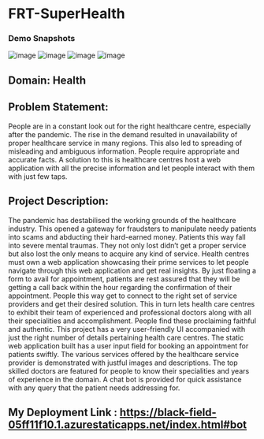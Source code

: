# FRT-SuperHealth
### Demo Snapshots
![image](https://user-images.githubusercontent.com/100035893/179371020-54d3ad68-6103-4ce2-a951-7d3e07967e09.png)
![image](https://user-images.githubusercontent.com/100035893/179371028-5865669d-d4e7-405e-9ecc-b19add1ae57f.png)
![image](https://user-images.githubusercontent.com/100035893/179371044-9a298e36-1daa-4a41-b54f-009e862976b6.png)
![image](https://user-images.githubusercontent.com/100035893/179371058-0edda77f-faf8-4eb3-af09-9c0de1302908.png)


## Domain: Health

## Problem Statement:
People are in a constant look out for the right healthcare centre, especially after the pandemic. The rise in the demand resulted in unavailability of proper healthcare service in many regions. This also led to spreading of misleading and ambiguous information. People require appropriate and accurate facts. A solution to this is healthcare centres host a web application with all the precise information and let people interact with them with just few taps. 

## Project Description:
The pandemic has destabilised the working grounds of the healthcare industry. This opened a gateway for fraudsters to manipulate needy patients into scams and abducting their hard-earned money. Patients this way fall into severe mental traumas. They not only lost didn’t get a proper service but also lost the only means to acquire any kind of service.
Health centres must own a web application showcasing their prime services to let people navigate through this web application and get real insights. By just floating a form to avail for appointment, patients are rest assured that they will be getting a call back within the hour regarding the confirmation of their appointment. People this way get to connect to the right set of service providers and get their desired solution. 
This in turn lets health care centres to exhibit their team of experienced and professional doctors along with all their specialities and accomplishment. People find these proclaiming faithful and authentic. 
This project has a very user-friendly UI accompanied with just the right number of details pertaining health care centres. The static web application built has a user input field for booking an appointment for patients swiftly. The various services offered by the healthcare service provider is demonstrated with justful images and descriptions. The top skilled doctors are featured for people to know their specialities and years of experience in the domain. A chat bot is provided for quick assistance with any query that the patient needs addressing for.




## My Deployment Link :  https://black-field-05ff11f10.1.azurestaticapps.net/index.html#bot
